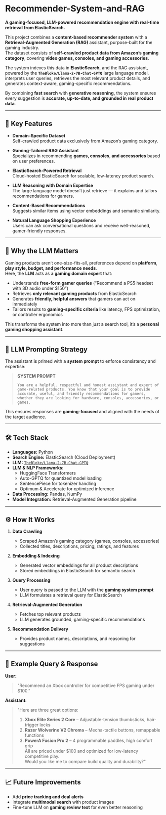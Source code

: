 # Recommender-System-and-RAG

**A gaming-focused, LLM-powered recommendation engine with real-time retrieval from ElasticSearch.**  

This project combines a **content-based recommender system** with a **Retrieval-Augmented Generation (RAG)** assistant, purpose-built for the gaming industry.  
The dataset consists of **self-crawled product data from Amazon’s gaming category**, covering **video games, consoles, and gaming accessories**.  

The system indexes this data in **ElasticSearch**, and the RAG assistant, powered by the **`TheBloke/Llama-2-7B-Chat-GPTQ`** large language model, interprets user queries, retrieves the most relevant product details, and generates context-aware, gaming-specific recommendations.

By combining **fast search** with **generative reasoning**, the system ensures every suggestion is **accurate, up-to-date, and grounded in real product data**.

---

## 🚀 Key Features

- **Domain-Specific Dataset**  
  Self-crawled product data exclusively from Amazon’s gaming category.

- **Gaming-Tailored RAG Assistant**  
  Specializes in recommending **games, consoles, and accessories** based on user preferences.

- **ElasticSearch-Powered Retrieval**  
  Cloud-hosted ElasticSearch for scalable, low-latency product search.

- **LLM Reasoning with Domain Expertise**  
  The large language model doesn’t just retrieve — it explains and tailors recommendations for gamers.

- **Content-Based Recommendations**  
  Suggests similar items using vector embeddings and semantic similarity.

- **Natural Language Shopping Experience**  
  Users can ask conversational questions and receive well-reasoned, gamer-friendly responses.

---

## 🧠 Why the LLM Matters

Gaming products aren’t one-size-fits-all, preferences depend on **platform, play style, budget, and performance needs**.  
Here, the **LLM** acts as a **gaming domain expert** that:

- Understands **free-form gamer queries** (“Recommend a PS5 headset with 3D audio under $150”)  
- Retrieves **only relevant gaming products** from ElasticSearch  
- Generates **friendly, helpful answers** that gamers can act on immediately  
- Tailors results to **gaming-specific criteria** like latency, FPS optimization, or controller ergonomics

This transforms the system into more than just a search tool, it’s a **personal gaming shopping assistant**.

---

## 🧩 LLM Prompting Strategy

The assistant is primed with a **system prompt** to enforce consistency and expertise:

> **SYSTEM PROMPT**
> ```
> You are a helpful, respectful and honest assistant and expert of game-related products. You know that your goal is to provide accurate, useful, and friendly recommendations for gamers, whether they are looking for hardware, consoles, accessories, or games.
> ```


This ensures responses are **gaming-focused** and aligned with the needs of the target audience.

---

## 🛠 Tech Stack

- **Languages:** Python  
- **Search Engine:** ElasticSearch (Cloud Deployment)  
- **LLM:** [`TheBloke/Llama-2-7B-Chat-GPTQ`](https://huggingface.co/TheBloke/Llama-2-7B-Chat-GPTQ)  
- **LLM & NLP Frameworks:**  
  - HuggingFace Transformers  
  - Auto-GPTQ for quantized model loading  
  - SentencePiece for tokenizer handling  
  - Optimum & Accelerate for optimized inference  
- **Data Processing:** Pandas, NumPy  
- **Model Integration:** Retrieval-Augmented Generation pipeline

---

## ⚙️ How It Works

1. **Data Crawling**  
   - Scraped Amazon’s gaming category (games, consoles, accessories)  
   - Collected titles, descriptions, pricing, ratings, and features

2. **Embedding & Indexing**  
   - Generated vector embeddings for all product descriptions  
   - Stored embeddings in ElasticSearch for semantic search

3. **Query Processing**  
   - User query is passed to the LLM with the **gaming system prompt**  
   - LLM formulates a retrieval query for ElasticSearch

4. **Retrieval-Augmented Generation**  
   - Fetches top relevant products  
   - LLM generates grounded, gaming-specific recommendations

5. **Recommendation Delivery**  
   - Provides product names, descriptions, and reasoning for suggestions

---

## 💬 Example Query & Response

**User:**  
> "Recommend an Xbox controller for competitive FPS gaming under $100."

**Assistant:**  
> "Here are three great options:  
> 1. **Xbox Elite Series 2 Core** – Adjustable-tension thumbsticks, hair-trigger locks  
> 2. **Razer Wolverine V2 Chroma** – Mecha-tactile buttons, remappable functions  
> 3. **PowerA Fusion Pro 2** – 4 programmable paddles, high comfort grip  
> All are priced under $100 and optimized for low-latency competitive play.  
> Would you like me to compare build quality and durability?"

---

## 📈 Future Improvements

- Add **price tracking and deal alerts**  
- Integrate **multimodal search** with product images  
- Fine-tune LLM on **gaming review text** for even better reasoning  
